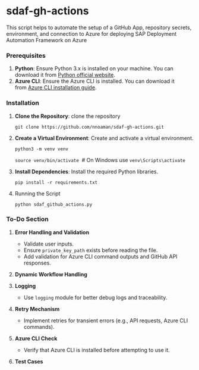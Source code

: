 # sdaf-gh-actions

This script helps to automate the setup of a GitHub App, repository secrets, environment, and connection to Azure for deploying SAP Deployment Automation Framework on Azure

### Prerequisites

1. **Python**: Ensure Python 3.x is installed on your machine. You can download it from [Python official website](https://www.python.org/downloads/).
2. **Azure CLI**: Ensure the Azure CLI is installed. You can download it from [Azure CLI installation guide](https://learn.microsoft.com/en-us/cli/azure/install-azure-cli).

### Installation

1. **Clone the Repository**: clone the repository

    `git clone https://github.com/nnoaman/sdaf-gh-actions.git`

2. **Create a Virtual Environment**: Create and activate a virtual environment.

    `python3 -m venv venv`
   
    `source venv/bin/activate`  # On Windows use `venv\Scripts\activate`

4. **Install Dependencies**: Install the required Python libraries.

    `pip install -r requirements.txt`

5. Running the Script

    `python sdaf_github_actions.py`

### To-Do Section

 1. **Error Handling and Validation**

    - Validate user inputs.
    - Ensure `private_key_path` exists before reading the file.
    - Add validation for Azure CLI command outputs and GitHub API responses.

 2. **Dynamic Workflow Handling**

 3. **Logging**

    - Use `logging` module for better debug logs and traceability.

 4. **Retry Mechanism**

    - Implement retries for transient errors (e.g., API requests, Azure CLI commands).

 5. **Azure CLI Check**

    - Verify that Azure CLI is installed before attempting to use it.

 6. **Test Cases**
